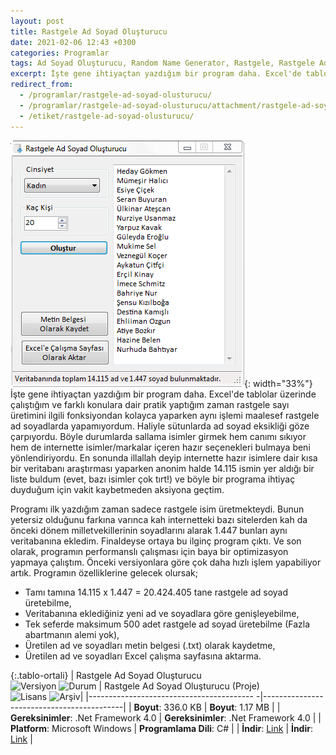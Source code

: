 ```yaml
---
layout: post
title: Rastgele Ad Soyad Oluşturucu
date: 2021-02-06 12:43 +0300
categories: Programlar
tags: Ad Soyad Oluşturucu, Random Name Generator, Rastgele, Rastgele Ad Soyad Oluşturucu, Rasgele
excerpt: İşte gene ihtiyaçtan yazdığım bir program daha. Excel'de tablolar üzerinde çalıştığım ve farklı konulara dair pratik yaptığım zaman rastgele sayı üretimini ilgili fonksiyondan kolayca yaparken aynı işlemi maalesef rastgele ad soyadlarda yapamıyordum. Haliyle sütunlarda ad soyad eksikliği göze çarpıyordu...
redirect_from:
  - /programlar/rastgele-ad-soyad-olusturucu/
  - /programlar/rastgele-ad-soyad-olusturucu/attachment/rastgele-ad-soyad-olusturucu-2/
  - /etiket/rastgele-ad-soyad-olusturucu/
---
```

![rastgele-ad-soyad-olusturucu](/images/programlar/rastgele-ad-soyad-olusturucu.png){: width="33%"} İşte gene ihtiyaçtan yazdığım bir program daha. Excel'de tablolar üzerinde çalıştığım ve farklı konulara dair pratik yaptığım zaman rastgele sayı üretimini ilgili fonksiyondan kolayca yaparken aynı işlemi maalesef rastgele ad soyadlarda yapamıyordum. Haliyle sütunlarda ad soyad eksikliği göze çarpıyordu. Böyle durumlarda sallama isimler girmek hem canımı sıkıyor hem de internette isimler/markalar içeren hazır seçenekleri bulmaya beni yönlendiriyordu. En sonunda illallah deyip internette hazır isimlere dair kısa bir veritabanı araştırması yaparken anonim halde 14.115 ismin yer aldığı bir liste buldum (evet, bazı isimler çok tırt!) ve böyle bir programa ihtiyaç duyduğum için vakit kaybetmeden aksiyona geçtim.

Programı ilk yazdığım zaman sadece rastgele isim üretmekteydi. Bunun yetersiz olduğunu farkına varınca kah internetteki bazı sitelerden kah da önceki dönem milletvekillerinin soyadlarını alarak 1.447 bunları aynı veritabanına ekledim. Finaldeyse ortaya bu ilginç program çıktı. Ve son olarak, programın performanslı çalışması için baya bir optimizasyon yapmaya çalıştım. Önceki versiyonlara göre çok daha hızlı işlem yapabiliyor artık. Programın özelliklerine gelecek olursak;

- Tamı tamına 14.115 x 1.447 = 20.424.405 tane rastgele ad soyad üretebilme,
- Veritabanına eklediğiniz yeni ad ve soyadlara göre genişleyebilme,
- Tek seferde maksimum 500 adet rastgele ad soyad üretebilme (Fazla abartmanın alemi yok),
- Üretilen ad ve soyadları metin belgesi (.txt) olarak kaydetme,
- Üretilen ad ve soyadları Excel çalışma sayfasına aktarma.

{:.tablo-ortali}
| Rastgele Ad Soyad Oluşturucu <br>![Versiyon](https://img.shields.io/badge/Versiyon-1.2-blueviolet.svg?style=flat) ![Durum](https://img.shields.io/badge/Durum-Çalışıyor-success.svg?style=flat) | Rastgele Ad Soyad Oluşturucu (Proje)<br>![Lisans](https://img.shields.io/badge/Lisans-MIT-blue.svg?style=flat) ![Arşiv](https://img.shields.io/badge/Arşiv-orange.svg?style=flat)|
|----------------------------------------- -|-------------------------------------------|
| **Boyut**: 336.0 KB                       | **Boyut**: 1.17 MB                         |
| **Gereksinimler**: .Net Framework 4.0     | **Gereksinimler**: .Net Framework 4.0     |
| **Platform**: Microsoft Windows           | **Programlama Dili**: C#                  |
| **İndir**: [Link](https://www.dropbox.com/s/njej547k03zi1ot/rastgele-ad-soyad-olusturucu.zip?dl=1) | **İndir**: [Link](https://www.dropbox.com/s/xxa59mmaaqoe0zw/rastgele-ad-soyad-olusturucu-proje.zip?dl=1) |